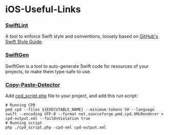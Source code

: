 # iOS-Useful-Links

### [SwiftLint](https://github.com/realm/SwiftLint)
A tool to enforce Swift style and conventions, loosely based on [GitHub's Swift Style Guide](https://github.com/github/swift-style-guide).

### [SwiftGen](https://github.com/SwiftGen/SwiftGen)
SwiftGen is a tool to auto-generate Swift code for resources of your projects, to make them type-safe to use.

### [Copy-Paste-Detector](https://medium.com/@nvashanin/%D0%B8%D0%BD%D1%82%D0%B5%D0%B3%D1%80%D0%B8%D1%80%D1%83%D0%B5%D0%BC-copy-paste-detector-%D0%B4%D0%BB%D1%8F-swift-%D0%B2-xcode-9ae87c20748)
Add [cpd_script.php](https://github.com/yakobz/iOS-Useful-Links/blob/master/cpd_script.php) file to your project, and add this run script:
```
# Running CPD
pmd cpd --files ${EXECUTABLE_NAME} --minimum-tokens 50 --language swift --encoding UTF-8 --format net.sourceforge.pmd.cpd.XMLRenderer > cpd-output.xml --failOnViolation true
# Running script
php ./cpd_script.php -cpd-xml cpd-output.xml
```
